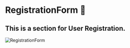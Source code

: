 # RegistrationForm 📝
## This is a section for User Registration.
![RegistrationForm](https://user-images.githubusercontent.com/109999898/213957936-2a1df1db-29f3-4925-9b48-76b8ed29c1ef.gif)
